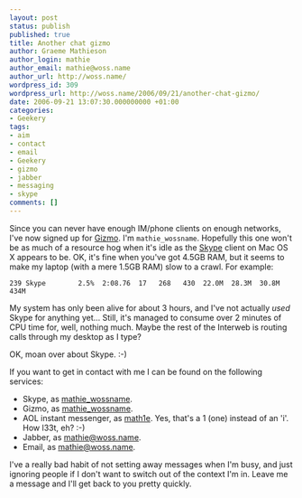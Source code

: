 ```yaml
---
layout: post
status: publish
published: true
title: Another chat gizmo
author: Graeme Mathieson
author_login: mathie
author_email: mathie@woss.name
author_url: http://woss.name/
wordpress_id: 309
wordpress_url: http://woss.name/2006/09/21/another-chat-gizmo/
date: 2006-09-21 13:07:30.000000000 +01:00
categories:
- Geekery
tags:
- aim
- contact
- email
- Geekery
- gizmo
- jabber
- messaging
- skype
comments: []
---
```

Since you can never have enough IM/phone clients on enough networks, I've now
signed up for [Gizmo](http://www.gizmoproject.com/). I'm `mathie_wossname`.
Hopefully this one won't be as much of a resource hog when it's idle as the
[Skype](http://www.skype.com/) client on Mac OS X appears to be. OK, it's fine
when you've got 4.5GB RAM, but it seems to make my laptop (with a mere 1.5GB
RAM) slow to a crawl. For example:

    239 Skype        2.5%  2:08.76  17   268   430  22.0M  28.3M  30.8M   434M

My system has only been alive for about 3 hours, and I've not actually *used*
Skype for anything yet... Still, it's managed to consume over 2 minutes of CPU
time for, well, nothing much. Maybe the rest of the Interweb is routing calls
through my desktop as I type?

OK, moan over about Skype. :-)

If you want to get in contact with me I can be found on the following
services:

* Skype, as [mathie\_wossname](skype:mathie_wossname?call).
* Gizmo, as [mathie\_wossname](http://www.gizmoproject.com/download-small-extjs.html?id=mathie_wossname).
* AOL instant messenger, as [math1e](aim:goim?screenname=math1e).  Yes, that's a 1 (one) instead of an 'i'.  How l33t, eh? :-)
* Jabber, as [mathie@woss.name](xmpp:mathie@woss.name).
* Email, as [mathie@woss.name](mailto:mathie@woss.name).

I've a really bad habit of not setting away messages when I'm busy, and just
ignoring people if I don't want to switch out of the context I'm in. Leave me
a message and I'll get back to you pretty quickly.
